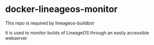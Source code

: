 # docker-lineageos-monitor

This repo is required by lineageos-buildbot

It is used to monitor builds of LineageOS through an easily accessible webserver
